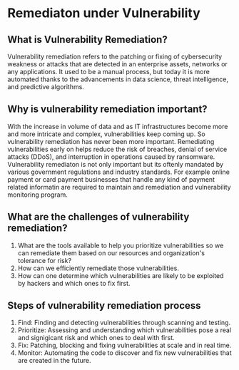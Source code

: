 # Remediaton under Vulnerability

## What is Vulnerability Remediation?

Vulnerability remediation refers to the patching or fixing of cybersecurity weakness or attacks that are detected in an enterprise assets, networks or any applications. It used to be a manual process, but today it is more automated thanks to the advancements in data science, threat intelligence, and predictive algorithms.

## Why is vulnerability remediation important?
With the increase in volume of data and as IT infrastructures become more and more intricate and complex, vulnerabilities keep coming up. So vulnerability remediation has never been more important. 
Remediating vulnerabilities early on helps reduce the risk of breaches, denial of service attacks (DDoS), and interruption in operations caused by ransomware. 
Vulnerability remediaton is not only important but its oftenly mandated by various government regulations and industry standards. For example online payment or card payment businesses that handle any kind of payment related informatin are required to maintain and remediation and vulnerability monitoring program.

## What are the challenges of vulnerability remediation?

1. What are the tools available to help you prioritize vulnerabilities so we can remediate them based on our resources and organization's tolerance for risk?
2. How can we efficiently remediate those vulnerabilities.
3. How can one determine which vulnerabilities are likely to be exploited by hackers and which ones to fix first.

## Steps of vulnerability remediation process

1. Find: Finding and detecting vulnerabilities through scanning and testing.
2. Prioritize: Assessing and understanding which vulnerabilities pose a real and signigicant risk and which ones to deal with first.
3. Fix: Patching, blocking and fixing vulnerabilities at scale and in real time.
4. Monitor: Automating the code to discover and fix new vulnerabilities that are created in the future.
